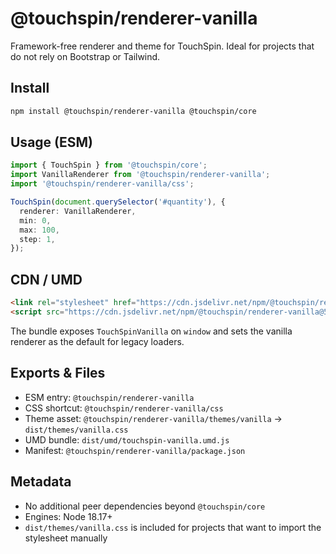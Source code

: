 # @touchspin/renderer-vanilla

Framework-free renderer and theme for TouchSpin. Ideal for projects that do not rely on Bootstrap or Tailwind.

## Install

```bash
npm install @touchspin/renderer-vanilla @touchspin/core
```

## Usage (ESM)

```ts
import { TouchSpin } from '@touchspin/core';
import VanillaRenderer from '@touchspin/renderer-vanilla';
import '@touchspin/renderer-vanilla/css';

TouchSpin(document.querySelector('#quantity'), {
  renderer: VanillaRenderer,
  min: 0,
  max: 100,
  step: 1,
});
```

## CDN / UMD

```html
<link rel="stylesheet" href="https://cdn.jsdelivr.net/npm/@touchspin/renderer-vanilla@5.0.0/dist/touchspin-vanilla.css">
<script src="https://cdn.jsdelivr.net/npm/@touchspin/renderer-vanilla@5.0.0/dist/umd/touchspin-vanilla.umd.js"></script>
```

The bundle exposes `TouchSpinVanilla` on `window` and sets the vanilla renderer as the default for legacy loaders.

## Exports & Files

- ESM entry: `@touchspin/renderer-vanilla`
- CSS shortcut: `@touchspin/renderer-vanilla/css`
- Theme asset: `@touchspin/renderer-vanilla/themes/vanilla` → `dist/themes/vanilla.css`
- UMD bundle: `dist/umd/touchspin-vanilla.umd.js`
- Manifest: `@touchspin/renderer-vanilla/package.json`

## Metadata

- No additional peer dependencies beyond `@touchspin/core`
- Engines: Node 18.17+
- `dist/themes/vanilla.css` is included for projects that want to import the stylesheet manually

